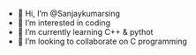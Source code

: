 - 👋 Hi, I’m @Sanjaykumarsing
- 👀 I’m interested in coding
- 🌱 I’m currently learning C++ & pythot
- 💞️ I’m looking to collaborate on C programming

<!---
Sanjaykumarsing/Sanjaykumarsing is a ✨ special ✨ repository because its `README.md` (this file) appears on your GitHub profile.
You can click the Preview link to take a look at your changes.
--->
